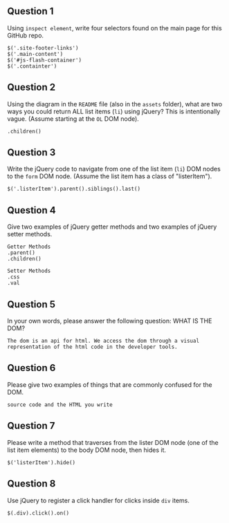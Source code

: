 ## Question 1

Using `inspect element`, write four selectors found on the main page for this GitHub repo.

<!-- your answer starts here -->
```
$('.site-footer-links')
$('.main-content')
$('#js-flash-container')
$('.containter')
```
<!-- your answer ends here -->

## Question 2

Using the diagram in the `README` file (also in the `assets` folder), what are two ways
you could return ALL list items (`li`) using jQuery? This is intentionally vague. (Assume starting at the `OL` DOM node).

<!-- your answer starts here -->
```
.children()
```
<!-- your answer ends here -->

## Question 3

Write the jQuery code to navigate from one of the list item (`li`) DOM nodes to the `form`
DOM node. (Assume the list item has a class of "listerItem").

<!-- your answer starts here -->
```
$('.listerItem').parent().siblings().last()
```
<!-- your answer ends here -->

## Question 4

Give two examples of jQuery getter methods and two examples of jQuery setter methods.

<!-- your answer starts here -->
```
Getter Methods
.parent()
.children()

Setter Methods
.css
.val
```

<!-- your answer ends here -->

## Question 5

In your own words, please answer the following question: WHAT IS THE DOM?

<!-- your answer starts here -->
```
The dom is an api for html. We access the dom through a visual representation of the html code in the developer tools.
```
<!-- your answer ends here -->

## Question 6

Please give two examples of things that are commonly confused for the DOM.

<!-- your answer starts here -->
```
source code and the HTML you write
```
<!-- your answer ends here -->

## Question 7

Please write a method that traverses from the lister DOM node (one of the list
item elements) to the body DOM node, then hides it.

<!-- your answer starts here -->
```
$('listerItem').hide()
```
<!-- your answer ends here -->

## Question 8

Use jQuery to register a click handler for clicks inside `div` items.

<!-- your answer starts here -->
```
$(.div).click().on()
```
<!-- your answer ends here -->
